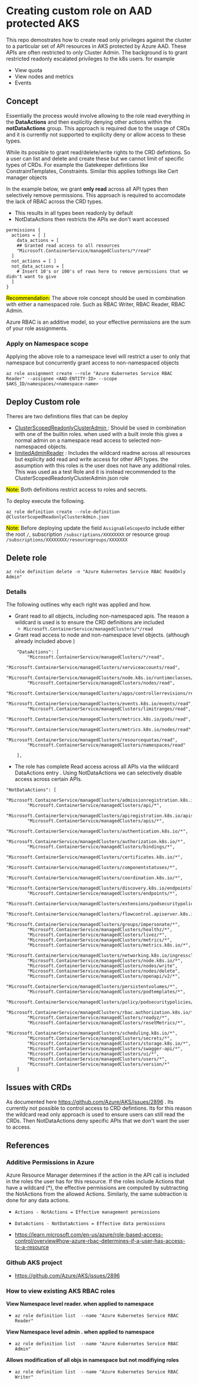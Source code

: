 # Creating custom role on AAD protected AKS 

This repo demostrates how to create read only privileges against the cluster to a particular set of API resources in AKS protected by Azure AAD. These APIs are often restricted to only Cluster Admin. The background is to grant restricted readonly escalated privileges to the k8s users. for example 
 * View quota
 * View nodes and metrics 
 * Events

## Concept 

Essentially the process would involve allowing to the role read everything in the **DataActions** and then explicitiy denying other actions within the **notDataActions** group. 
This approach is required due to the usage of CRDs and it is currently not supported to explicity deny or allow access to these types.

 While its possible to grant read/delete/write rights to the CRD defintions. So a user can list and delete and create these but we cannot limit of specific types of CRDs. For example the Gatekeeper defintions like ConstraintTemplates, Constraints. Similar this applies tothings like Cert manager objects 

In the example below, we grant **only read** across all API types then selectively remove permissions. This approach is required to accomodate the lack of RBAC across the CRD types. 
* This results in all types been readonly by default 
* NotDataActions then restricts the APIs we don't want accessed

```
permissions {
  actions = [ ]
    data_actions = [
    ## Granted read access to all resources
    "Microsoft.ContainerService/managedClusters/*/read" 
  ]
  not_actions = [ ]
  not_data_actions = [ 
    # Insert 10's or 100's of rows here to remove permissions that we didn't want to give
  ]
}
```

<mark>Recommendation:</mark> The above role concept should be used in combination with either a namespaced role. Such as RBAC Writer, RBAC Reader, RBAC Admin. 

Azure RBAC is an additive model, so your effective permissions are the sum of your role assignments.

### Apply on Namespace scope
Applying the  above role to a namespace level will restrict a user to only that namespace but concurrently grant access to non-namespaced objects 
```
az role assignment create --role "Azure Kubernetes Service RBAC Reader" --assignee <AAD-ENTITY-ID> --scope $AKS_ID/namespaces/<namespace-name>
```
## Deploy Custom role 
Theres are two definitions files that can be deploy   
 * [ ClusterScopedReadonlyClusterAdmin ](ClusterScopedReadonlyClusterAdmin.json): Should be used in combination with one of the builtin roles. when used with a built inrole this gives a normal admin on a namespace read access to selected non-namespaced objects. 
 * [limitedAdminReader](limitedAdminReader.json) : Includes the wildcard readme across all resources but explicity add read and write access for other API types. the assumption with this roles is the user does not have any additional roles.  This was used as a test Role and it is instead recommended to the ClusterScopedReadonlyClusterAdmin.json role 

<mark>Note:</mark> Both definitions restrict access to roles and secrets. 

To deploy execute the following. 
```
az role definition create --role-definition  @ClusterScopedReadonlyClusterAdmin.json
```
<mark>Note:</mark>
Before deploying update the field `AssignableScopes`to include either the root `/`, subscription `/subscriptions/XXXXXXXX` or resource group `/subscriptions/XXXXXXXX/resourcegroups/XXXXXXX`
## Delete role

 ```
 az role definition delete -n "Azure Kubernetes Service RBAC ReadOnly Admin"
 ```

### Details 
The following outlines why each right was applied and how. 

* Grant read to all objects, including non-namespaced apis. The reason a wildcard is used is to ensure the CRD definitions are included
  *   `Microsoft.ContainerService/managedClusters/*/read`
* Grant read access to node and non-namespace level objects. (although already included above )
```           
    "DataActions": [
        "Microsoft.ContainerService/managedClusters/*/read",
        "Microsoft.ContainerService/managedClusters/serviceaccounts/read",
        "Microsoft.ContainerService/managedClusters/node.k8s.io/runtimeclasses/read",
        "Microsoft.ContainerService/managedClusters/nodes/read",
        "Microsoft.ContainerService/managedClusters/apps/controllerrevisions/read",
        "Microsoft.ContainerService/managedClusters/events.k8s.io/events/read",
        "Microsoft.ContainerService/managedClusters/limitranges/read",
        "Microsoft.ContainerService/managedClusters/metrics.k8s.io/pods/read",
        "Microsoft.ContainerService/managedClusters/metrics.k8s.io/nodes/read",
        "Microsoft.ContainerService/managedClusters/resourcequotas/read",
        "Microsoft.ContainerService/managedClusters/namespaces/read"

    ],
```

* The role has complete Read access across all APIs via the wildcard DataActions entry . Using NotDataActions we can selectively disable access across certain APIs. 

    
```
"NotDataActions": [
        "Microsoft.ContainerService/managedClusters/admissionregistration.k8s.io/*",
        "Microsoft.ContainerService/managedClusters/api/*",
        "Microsoft.ContainerService/managedClusters/apiregistration.k8s.io/apiservices/*",
        "Microsoft.ContainerService/managedClusters/apis/*",
        "Microsoft.ContainerService/managedClusters/authentication.k8s.io/*",
        "Microsoft.ContainerService/managedClusters/authorization.k8s.io/*",
        "Microsoft.ContainerService/managedClusters/bindings/*",
        "Microsoft.ContainerService/managedClusters/certificates.k8s.io/*",
        "Microsoft.ContainerService/managedClusters/componentstatuses/*",
        "Microsoft.ContainerService/managedClusters/coordination.k8s.io/*",
        "Microsoft.ContainerService/managedClusters/discovery.k8s.io/endpointslices/*",
        "Microsoft.ContainerService/managedClusters/endpoints/*",
        "Microsoft.ContainerService/managedClusters/extensions/podsecuritypolicies/*",
        "Microsoft.ContainerService/managedClusters/flowcontrol.apiserver.k8s.io/*",
        "Microsoft.ContainerService/managedClusters/groups/impersonate/*",
        "Microsoft.ContainerService/managedClusters/healthz/*",
        "Microsoft.ContainerService/managedClusters/livez/*",
        "Microsoft.ContainerService/managedClusters/metrics/*",
        "Microsoft.ContainerService/managedClusters/metrics.k8s.io/*",
        "Microsoft.ContainerService/managedClusters/networking.k8s.io/ingressclasses/*",
        "Microsoft.ContainerService/managedClusters/node.k8s.io/*",
        "Microsoft.ContainerService/managedClusters/nodes/write",
        "Microsoft.ContainerService/managedClusters/nodes/delete",
        "Microsoft.ContainerService/managedClusters/openapi/v2/*",
        "Microsoft.ContainerService/managedClusters/persistentvolumes/*",
        "Microsoft.ContainerService/managedClusters/podtemplates/*",
        "Microsoft.ContainerService/managedClusters/policy/podsecuritypolicies/*",
        "Microsoft.ContainerService/managedClusters/rbac.authorization.k8s.io/*",
        "Microsoft.ContainerService/managedClusters/readyz/*",
        "Microsoft.ContainerService/managedClusters/resetMetrics/*",
        "Microsoft.ContainerService/managedClusters/scheduling.k8s.io/*",
        "Microsoft.ContainerService/managedClusters/secrets/*",
        "Microsoft.ContainerService/managedClusters/storage.k8s.io/*",
        "Microsoft.ContainerService/managedClusters/swagger-api/*",
        "Microsoft.ContainerService/managedClusters/ui/*",
        "Microsoft.ContainerService/managedClusters/users/*",
        "Microsoft.ContainerService/managedClusters/version/*"
    ]
```

## Issues with CRDs

 As documented here https://github.com/Azure/AKS/issues/2896 .  Its currently not possible to control access to CRD defintions. Its for this reason the wildcard read only approach is used to ensure users can still read the CRDs. Then NotDataActions deny specific APIs that we don't want the user to access.  


## References 
### Additive Permissions in Azure 
Azure Resource Manager determines if the action in the API call is included in the roles the user has for this resource. If the roles include Actions that have a wildcard (*), the effective permissions are computed by subtracting the NotActions from the allowed Actions. Similarly, the same subtraction is done for any data actions.
* `Actions - NotActions = Effective management permissions`

* `DataActions - NotDataActions = Effective data permissions`

 * https://learn.microsoft.com/en-us/azure/role-based-access-control/overview#how-azure-rbac-determines-if-a-user-has-access-to-a-resource

### Github AKS project 
* https://github.com/Azure/AKS/issues/2896 
### How to view existing AKS RBAC  roles 

**View Namespace level reader. when applied to namespace**
* `az role definition list  --name "Azure Kubernetes Service RBAC Reader"`

**View Namespace level admin . when applied to namespace**
* `az role definition list  --name "Azure Kubernetes Service RBAC Admin"`

**Allows modification of all objs in namespace but not modifiying roles**
* `az role definition list  --name "Azure Kubernetes Service RBAC Writer"`

